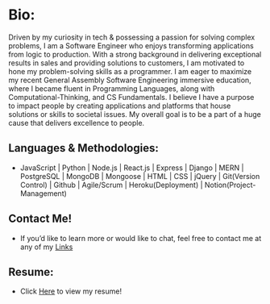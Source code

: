 # Bio:

Driven by my curiosity in tech & possessing a passion for solving complex problems, I am a Software Engineer who enjoys transforming applications from logic to production.
With a strong background in delivering exceptional results in sales and providing solutions to customers, I am motivated to hone my problem-solving skills as a programmer. I am eager to maximize my recent General Assembly Software Engineering immersive education, where I became fluent in Programming Languages, along with Computational-Thinking, and CS Fundamentals. I believe I have a purpose to impact people by creating applications and platforms that house solutions or skills to societal issues. My overall goal is to be a part of a huge cause that delivers excellence to people.

## Languages & Methodologies:
- JavaScript | Python | Node.js | React.js | Express | Django | MERN | PostgreSQL | MongoDB | Mongoose | HTML | CSS | jQuery | Git(Version Control) | Github | Agile/Scrum | Heroku(Deployment) | Notion(Project-Management)

## Contact Me!
- If you’d like to learn more or would like to chat, feel free to contact me at any of my [Links](https://linktr.ee/joshdaos)

## Resume:
- Click [Here](https://docs.google.com/document/d/1WslxDWmG2QDInLGj9OIbBi9Sp01oOiy9S-XhOQ9n1XY/edit?usp=sharing) to view my resume!
  

